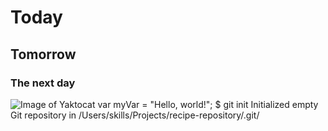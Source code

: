 # Today
## Tomorrow
### The next day
![Image of Yaktocat](https://octodex.github.com/images/yaktocat.png)
var myVar = "Hello, world!";
$ git init
Initialized empty Git repository in /Users/skills/Projects/recipe-repository/.git/
